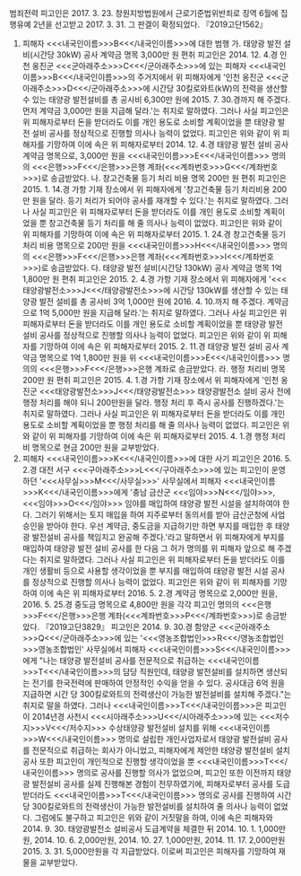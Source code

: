 범죄전력
피고인은 2017. 3. 23. 창원지방법원에서 근로기준법위반죄로 징역 6월에 집행유예 2년을 선고받고 2017. 3. 31. 그 판결이 확정되었다.
『2019고단1562』
1. 피해자 <<<내국인이름>>>B<<</내국인이름>>>에 대한 범행
가. 태양광 발전 설비(시간당 30kW) 공사 계약금 명목 3,000만 원 편취
피고인은 2014. 12. 4.경 인천 옹진군 <<<군아래주소>>>C<<</군아래주소>>>에 있는 피해자 <<<내국인이름>>>B<<</내국인이름>>>의 주거지에서 위 피해자에게 '인천 옹진군 <<<군아래주소>>>D<<</군아래주소>>>에 시간당 30킬로와트(kW)의 전력을 생산할 수 있는 태양광 발전설비를 총 공사비 6,300만 원에 2015. 7. 30.경까지 해 주겠다. 먼저 계약금 3,000만 원을 지급해 달라.'는 취지로 말하였다.
그러나 사실 피고인은 위 피해자로부터 돈을 받더라도 이를 개인 용도로 소비할 계획이었을 뿐 태양광 발전 설비 공사를 정상적으로 진행할 의사나 능력이 없었다.
피고인은 위와 같이 위 피해자를 기망하여 이에 속은 위 피해자로부터 2014. 12. 4.경 태양광 발전 설비 공사 계약금 명목으로, 3,000만 원을 <<<내국인이름>>>E<<</내국인이름>>> 명의의 <<<은행>>>F<<</은행>>>은행 계좌(<<<계좌번호>>>G<<</계좌번호>>>)로 송금받았다.
나. 창고건축물 등기 처리 비용 명목 200만 원 편취
피고인은 2015. 1. 14.경 가항 기재 장소에서 위 피해자에게 '창고건축물 등기 처리비용 200만 원을 달라. 등기 처리가 되어야 공사를 재개할 수 있다.'는 취지로 말하였다.
그러나 사실 피고인은 위 피해자로부터 돈을 받더라도 이를 개인 용도로 소비할 계획이었을 뿐 창고건축물 등기 처리를 해 줄 의사나 능력이 없었다.
피고인은 위와 같이 위 피해자를 기망하여 이에 속은 위 피해자로부터 2015. 1. 24.경 창고건축물 등기 처리 비용 명목으로 200만 원을 <<<내국인이름>>>H<<</내국인이름>>> 명의의 <<<은행>>>F<<</은행>>>은행 계좌(<<<계좌번호>>>I<<</계좌번호>>>)로 송금받았다.
다. 태양광 발전 설비(시간당 130kW) 공사 계약금 명목 1억 1,800만 원 편취
피고인은 2015. 2. 4.경 가항 기재 장소에서 위 피해자에게 '<<<태양광발전소>>>J<<</태양광발전소>>>에 시간당 130kW를 생산할 수 있는 태양광 발전 설비를 총 공사비 3억 1,000만 원에 2016. 4. 10.까지 해 주겠다. 계약금으로 1억 5,000만 원을 지급해 달라.'는 취지로 말하였다.
그러나 사실 피고인은 위 피해자로부터 돈을 받더라도 이를 개인 용도로 소비할 계획이었을 뿐 태양광 발전 설비 공사를 정상적으로 진행할 의사나 능력이 없었다.
피고인은 위와 같이 위 피해자를 기망하여 이에 속은 위 피해자로부터 2015. 2. 11.경 태양광 발전 설비 공사 계약금 명목으로 1억 1,800만 원을 위 <<<내국인이름>>>E<<</내국인이름>>> 명의의 <<<은행>>>F<<</은행>>>은행 계좌로 송금받았다.
라. 행정 처리비 명목 200만 원 편취
피고인은 2015. 4. 1.경 가항 기재 장소에서 위 피해자에게 '인천 옹진군 <<<태양광발전소>>>J<<</태양광발전소>>> 태양광발전소 설비 공사 전에 행정 처리를 해야 되니 200만원을 달라. 행정 처리 후 즉시 공사를 진행하겠다.'는 취지로 말하였다.
그러나 사실 피고인은 위 피해자로부터 돈을 받더라도 이를 개인 용도로 소비할 계획이었을 뿐 행정 처리를 해 줄 의사나 능력이 없었다.
피고인은 위와 같이 위 피해자를 기망하여 이에 속은 위 피해자로부터 2015. 4. 1.경 행정 처리비 명목으로 현금 200만 원을 교부받았다.
2. 피해자 <<<내국인이름>>>K<<</내국인이름>>>에 대한 사기
피고인은 2016. 5. 2.경 대전 서구 <<<구아래주소>>>L<<</구아래주소>>>에 있는 피고인이 운영하던 '<<<사무실>>>M<<</사무실>>>' 사무실에서 피해자 <<<내국인이름>>>K<<</내국인이름>>>에게 '충남 금산군 <<<임야>>>N<<</임야>>>, <<<임야>>>O<<</임야>>> 임야를 매입하여 태양광 발전 시설을 설치하여야 한다. 그러기 위해서는 토지 매입을 하여 지주로부터 동의서를 받아 금산군청에 사업 승인을 받아야 한다. 우선 계약금, 중도금을 지급하기만 하면 부지를 매입한 후 태양광 발전설비 공사를 책임지고 완공해 주겠다.'라고 말하면서 위 피해자에게 부지를 매입하여 태양광 발전 설비 공사를 한 다음 그 허가 명의를 위 피해자 앞으로 해 주겠다는 취지로 말하였다.
그러나 사실 피고인은 위 피해자로부터 돈을 받더라도 이를 개인 생활비 등으로 사용할 생각이었을 뿐 부지를 매입하여 태양광 발전 시설 공사를 정상적으로 진행할 의사나 능력이 없었다.
피고인은 위와 같이 위 피해자를 기망하여 이에 속은 위 피해자로부터 2016. 5. 2.경 계약금 명목으로 2,000만 원을, 2016. 5. 25.경 중도금 명목으로 4,800만 원을 각각 피고인 명의의 <<<은행>>>F<<</은행>>>은행 계좌(<<<계좌번호>>>P<<</계좌번호>>>)로 송금받았다.
『2019고단3829』
피고인은 2014. 9. 30.경 함양군 <<<군아래주소>>>Q<<</군아래주소>>>에 있는 '<<<영농조합법인>>>R<<</영농조합법인>>>영농조합법인' 사무실에서 피해자 <<<내국인이름>>>S<<</내국인이름>>>에게 "나는 태양광 발전설비 공사를 전문적으로 취급하는 <<<내국인이름>>>T<<</내국인이름>>>의 담당 직원인데, 태양광 발전설비를 설치하면 생산되는 전기를 한국전력에 판매하여 안정적인 수익을 얻을 수 있다. 공사대금 6억 원을 지급하면 시간 당 300킬로와트의 전력생산이 가능한 발전설비를 설치해 주겠다."는 취지로 말을 하였다.
그러나 <<<내국인이름>>>T<<</내국인이름>>>은 피고인이 2014년경 사천시 <<<시아래주소>>>U<<</시아래주소>>>에 있는 <<<저수지>>>V<<</저수지>>> 수상태양광 발전설비 설치를 위해 <<<내국인이름>>>W<<</내국인이름>>> 명의로 설립한 개인사업자로서 태양광 발전설비 공사를 전문적으로 취급하는 회사가 아니었고, 피해자에게 제안한 태양광 발전설비 설치공사 또한 피고인이 개인적으로 진행할 생각이었을 뿐 <<<내국인이름>>>T<<</내국인이름>>> 명의로 공사를 진행할 의사가 없었으며, 피고인 또한 이전까지 태양광 발전설비 공사를 실제 진행해본 경험이 전무하였기에, 피해자로부터 공사를 도급받더라도 <<<내국인이름>>>T<<</내국인이름>>> 명의로 공사를 진행하여 시간 당 300킬로와트의 전력생산이 가능한 발전설비를 설치하여 줄 의사나 능력이 없었다.
그럼에도 불구하고 피고인은 위와 같이 거짓말을 하여, 이에 속은 피해자와 2014. 9. 30. 태양광발전소 설비공사 도급계약을 체결한 뒤 2014. 10. 1. 1,000만원, 2014. 10. 6. 2,000만원, 2014. 10. 27. 1,000만원, 2014. 11. 17. 2,000만원 2015. 3. 31. 5,000만원을 각 지급받았다.
이로써 피고인은 피해자를 기망하여 재물을 교부받았다.